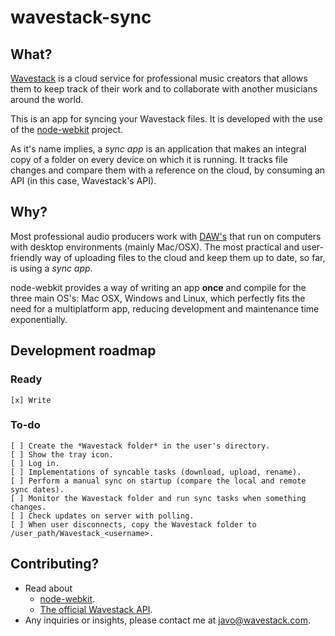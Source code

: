 wavestack-sync
==============

## What?
[Wavestack](https://www.wavestack.com) is a cloud service for professional music creators that allows them to keep track of their work and to collaborate with another musicians around the world.

This is an app for syncing your Wavestack files. It is developed with the use of the [node-webkit](https://github.com/rogerwang/node-webkit) project.

As it's name implies, a *sync app* is an application that makes an integral copy of a folder on every device on which it is running. It tracks file changes and compare them with a reference on the cloud, by consuming an API (in this case, Wavestack's API).

## Why?

Most professional audio producers work with [DAW's](http://en.wikipedia.org/wiki/Digital_audio_workstation) that run on computers with desktop environments (mainly Mac/OSX). The most practical and user-friendly way of uploading files to the cloud and keep them up to date, so far, is using a *sync app*.

node-webkit provides a way of writing an app **once** and compile for the three main OS's: Mac OSX, Windows and Linux, which perfectly fits the need for a multiplatform app, reducing development and maintenance time exponentially.

## Development roadmap

### Ready
	[x] Write

### To-do
	[ ] Create the *Wavestack folder* in the user's directory.
	[ ] Show the tray icon.
	[ ] Log in.
	[ ] Implementations of syncable tasks (download, upload, rename).
	[ ] Perform a manual sync on startup (compare the local and remote sync dates).
	[ ] Monitor the Wavestack folder and run sync tasks when something changes.
	[ ] Check updates on server with polling.
	[ ] When user disconnects, copy the Wavestack folder to /user_path/Wavestack_<username>.

## Contributing?
* Read about
	* [node-webkit](https://github.com/rogerwang/node-webkit).
	* [The official Wavestack API](docs.wavestack.apiary.io).
* Any inquiries or insights, please contact me at [javo@wavestack.com](mailto:javo@wavestack.com).